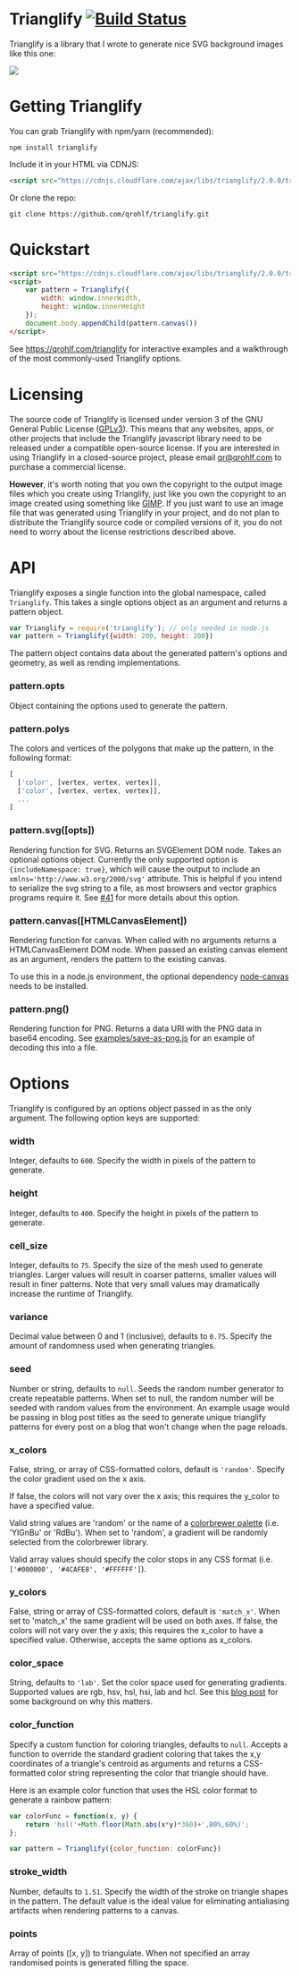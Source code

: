 # Trianglify [![Build Status](https://travis-ci.org/qrohlf/trianglify.svg?branch=master)](https://travis-ci.org/qrohlf/trianglify)


Trianglify is a library that I wrote to generate nice SVG background images like this one:

![](https://cloud.githubusercontent.com/assets/347189/6771063/f8b0af46-d090-11e4-8d4c-6c7ef5bd9d37.png)

# Getting Trianglify

You can grab Trianglify with npm/yarn (recommended):

```
npm install trianglify
```

Include it in your HTML via CDNJS:

```html
<script src="https://cdnjs.cloudflare.com/ajax/libs/trianglify/2.0.0/trianglify.min.js"></script>
```

Or clone the repo:

```
git clone https://github.com/qrohlf/trianglify.git
```


# Quickstart

```html
<script src="https://cdnjs.cloudflare.com/ajax/libs/trianglify/2.0.0/trianglify.min.js"></script>
<script>
	var pattern = Trianglify({
		width: window.innerWidth,
		height: window.innerHeight
	});
	document.body.appendChild(pattern.canvas())
</script>
```

See https://qrohlf.com/trianglify for interactive examples and a walkthrough of the most commonly-used Trianglify options.

# Licensing

The source code of Trianglify is licensed under version 3 of the GNU General Public License ([GPLv3](https://www.gnu.org/licenses/gpl-3.0.html)). This means that any websites, apps, or other projects that include the Trianglify javascript library need to be released under a compatible open-source license. If you are interested in using Trianglify in a closed-source project, please email qr@qrohlf.com to purchase a commercial license.

**However**, it's worth noting that you own the copyright to the output image files which you create using Trianglify, just like you own the copyright to an image created using something like [GIMP](https://www.gimp.org/). If you just want to use an image file that was generated using Trianglify in your project, and do not plan to distribute the Trianglify source code or compiled versions of it, you do not need to worry about the license restrictions described above.


# API

Trianglify exposes a single function into the global namespace, called `Trianglify`. This takes a single options object as an argument and returns a pattern object.

```js
var Trianglify = require('trianglify'); // only needed in node.js
var pattern = Trianglify({width: 200, height: 200})
```

The pattern object contains data about the generated pattern's options and geometry, as well as rending implementations.

### pattern.opts

Object containing the options used to generate the pattern.

### pattern.polys

The colors and vertices of the polygons that make up the pattern, in the following format:

```js
[
  ['color', [vertex, vertex, vertex]],
  ['color', [vertex, vertex, vertex]],
  ...
]
```

### pattern.svg([opts])

Rendering function for SVG. Returns an SVGElement DOM node. Takes an optional options object. Currently the only supported option is `{includeNamespace: true}`, which will cause the output to include an `xmlns='http://www.w3.org/2000/svg'` attribute. This is helpful if you intend to serialize the svg string to a file, as most browsers and vector graphics programs require it. See [#41](https://github.com/qrohlf/trianglify/issues/41) for more details about this option.

### pattern.canvas([HTMLCanvasElement])

Rendering function for canvas. When called with no arguments returns a HTMLCanvasElement DOM node. When passed an existing canvas element as an argument, renders the pattern to the existing canvas.

To use this in a node.js environment, the optional dependency [node-canvas](https://github.com/Automattic/node-canvas) needs to be installed.

### pattern.png()

Rendering function for PNG. Returns a data URI with the PNG data in base64 encoding. See [examples/save-as-png.js](examples/save-as-png.js) for an example of decoding this into a file.


# Options

Trianglify is configured by an options object passed in as the only argument. The following option keys are supported:

### width

Integer, defaults to `600`. Specify the width in pixels of the pattern to generate.

### height

Integer, defaults to `400`. Specify the height in pixels of the pattern to generate.

### cell_size

Integer, defaults to `75`. Specify the size of the mesh used to generate triangles. Larger values will result in coarser patterns, smaller values will result in finer patterns. Note that very small values may dramatically increase the runtime of Trianglify.

### variance

Decimal value between 0 and 1 (inclusive), defaults to `0.75`. Specify the amount of randomness used when generating triangles.

### seed

Number or string, defaults to `null`. Seeds the random number generator to create repeatable patterns. When set to null, the random number will be seeded with random values from the environment. An example usage would be passing in blog post titles as the seed to generate unique trianglify patterns for every post on a blog that won't change when the page reloads.

### x_colors

False, string, or array of CSS-formatted colors, default is `'random'`. Specify the color gradient used on the x axis.

If false, the colors will not vary over the x axis; this requires the y_color to have a specified value.

Valid string values are 'random' or the name of a [colorbrewer palette](http://bl.ocks.org/mbostock/5577023) (i.e. 'YlGnBu' or 'RdBu'). When set to 'random', a gradient will be randomly selected from the colorbrewer library.

Valid array values should specify the color stops in any CSS format (i.e. `['#000000', '#4CAFE8', '#FFFFFF']`).

### y_colors

False, string or array of CSS-formatted colors, default is `'match_x'`. When set to 'match_x' the same gradient will be used on both axes.
If false, the colors will not vary over the y axis; this requires the x_color to have a specified value.
Otherwise, accepts the same options as x_colors.

### color_space

String, defaults to `'lab'`. Set the color space used for generating gradients. Supported values are rgb, hsv, hsl, hsi, lab and hcl. See this [blog post](https://vis4.net/blog/posts/avoid-equidistant-hsv-colors/) for some background on why this matters.

### color_function

Specify a custom function for coloring triangles, defaults to `null`. Accepts a function to override the standard gradient coloring that takes the x,y coordinates of a triangle's centroid as arguments and returns a CSS-formatted color string representing the color that triangle should have.

Here is an example color function that uses the HSL color format to generate a rainbow pattern:

```javascript
var colorFunc = function(x, y) {
	return 'hsl('+Math.floor(Math.abs(x*y)*360)+',80%,60%)';
};

var pattern = Trianglify({color_function: colorFunc})
```

### stroke_width

Number, defaults to `1.51`. Specify the width of the stroke on triangle shapes in the pattern. The default value is the ideal value for eliminating antialiasing artifacts when rendering patterns to a canvas.

### points

Array of points ([x, y]) to triangulate. When not specified an array randomised points is generated filling the space.
